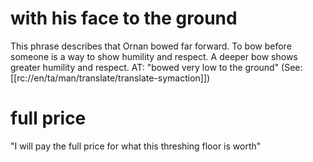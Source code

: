 # with his face to the ground

This phrase describes that Ornan bowed far forward. To bow before someone is a way to show humility and respect. A deeper bow shows greater humility and respect. AT: "bowed very low to the ground" (See: [[rc://en/ta/man/translate/translate-symaction]])

# full price

"I will pay the full price for what this threshing floor is worth"